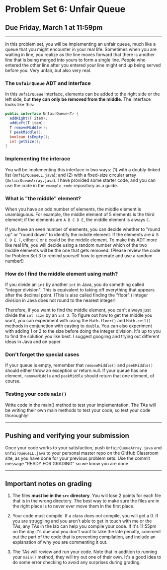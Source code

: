 # Problem Set 6: Unfair Queue
## Due Friday, March 1 at 11:59pm

---

In this problem set, you will be implementing an unfair queue, much like a queue that you might encounter in your real life. Sometimes when you are waiting in line, you realize as the line moves forward that there is another line that is being merged into yours to form a single line. People who entered the other line after you entered your line might end up being served before you. Very unfair, but also very real.

### The `UnfairQueue` ADT and interface

In this `UnfairQueue` interface, elements can be added to the right side or the left side, but **they can only be removed from the middle**. The interface looks like this:

```java
public interface UnfairQueue<T> {
  addRight(T item);
  addLeft(T item);
  T removeMiddle();
  T peekMiddle();
  boolean isEmpty();
  int getSize();
}
```

### Implementing the interace

You will be implementing this interface in two ways: (1) with a doubly-linked list (`UnfairQueueLL.java`); and (2) with a fixed-size circular array (`UnfairQueueArray.java`). I have provided some starter code, and you can use the code in the `example_code` repository as a guide.

### What is "the middle" element?

When you have an odd number of elements, the middle element is unambiguous. For example, the middle element of 5 elements is the third element; if the elements are `A B C D E`, the middle element is always `C`. 

If you have an even number of elements, you can decide whether to "round up" or "round down" to identify the mdidle element. If the elements are `A B C D E F`, either `C` or `D` could be the middle element. To make this ADT more like real life,  you will decide using a random number which of the two middle elements will be the one that gets removed. (Please review the code for Problem Set 3 to remind yourself how to generate and use a random number!)

### How do I find the middle element using math?

If you divide an `int` by another `int` in Java, you do something called "integer division". This is equivalent to taking off everything that appears after the decimal point. (This is also called finding the "floor".) Integer division in Java does not round to the nearest integer! 

Therefore, if you want to find the middle element, you can't always just divide the `int size` by an `int 2`. To figure out how to get the middle you want, you can experiment with using the `Math.floor()` and `Math.ceil()` methods in conjunction with casting to `double`. You can also experiment with adding 1 or 2 to the size before doing the integer division. It's up to you to find the solution you like best. I suggest googling and trying out different ideas in Java and on paper.

### Don't forget the special cases
If your queue is empty, remember that `removeMiddle()` and `peekMiddle()` should either throw an exception or return null. If your queue has one element, `removeMiddle` and `peekMiddle` should return that one element, of course.

### Testing your code `main()`

Write code in the main() method to test your implementation. The TAs will be writing their own main methods to test your code, so test your code thoroughly!

---

## Pushing and verifying your submission

Once your code works to your satisfaction, push `UnfairQueueArray.java` and `UnfairQueueLL.java` to your personal master repo on the GitHub Classroom site, as you have done for your previous problem sets. Use the commit message "READY FOR GRADING" so we know you are done. 

---

## Important notes on grading

1. The files **must be in the `src` directory**. You will lose 2 points for each file that is in the wrong directory. The best way to make sure the files are in the right place is to never ever move them in the first place.

2. Your code must compile. If a class does not compile, you will get a 0. If you are struggling and you aren't able to get in touch with me or the TAs, any TAs in the lab can help you compile your code. If it's 11:55pm on the day it's due and you don't want to take the late penalty, comment out the part of the code that is preventing compilation, and include an explanation of why you are commenting it out.

3. The TAs will review and run your code. Note that in addition to running your `main()` method, they will try out one of their own. It's a good idea to do some error checking to avoid any surprises during grading.
